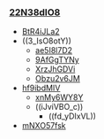 ### [22N38dIO8](FAQ.md)
- [BtR4iJLa2](FAQ.md)
- ((3_IsO8otY))
    - [ae5I8l7D2](FAQ.md)
    - [9AfGgTYNy](FAQ.md)
    - [XrzJhGDVi](FAQ.md)
    - [Obzu2v6JM](FAQ.md)
- [hf9ibdMIV](FAQ.md)
    - [xnMy6WY8Y](FAQ.md)
    - ((iJviVBO_c))
        - ((fd_yDIxVL))
- [mNXO57fsk](FAQ.md)
